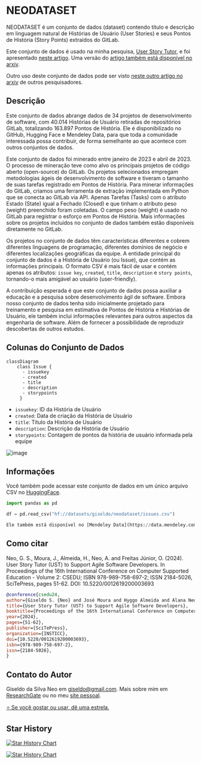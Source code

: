 # NEODATASET

NEODATASET é um conjunto de dados (dataset) contendo título e descrição em linguagem natural de Histórias de Usuário (User Stories) e seus Pontos de História (Story Points) extraídos do GitLab.

Este conjunto de dados é usado na minha pesquisa, [User Story Tutor](https://github.com/giseldo/userstory), e foi apresentado [neste artigo](https://www.scitepress.org/PublicationsDetail.aspx?ID=PpuYOsDviJ4=&t=1). Uma versão do [artigo também está disponível no arxiv](https://arxiv.org/abs/2406.16259).

Outro uso deste conjunto de dados pode ser visto [neste outro artigo no arxiv](https://arxiv.org/abs/2503.13279) de outros pesquisadores.

## Descrição

Este conjunto de dados abrange dados de 34 projetos de desenvolvimento de software, com 40.014 Histórias de Usuário retiradas de repositórios GitLab, totalizando 163.897 Pontos de História. Ele é disponibilizado no GitHub, Hugging Face e Mendeley Data, para que toda a comunidade interessada possa contribuir, de forma semelhante ao que acontece com outros conjuntos de dados.

Este conjunto de dados foi minerado entre janeiro de 2023 e abril de 2023. O processo de mineração teve como alvo os principais projetos de código aberto (open-source) do GitLab. Os projetos selecionados empregam metodologias ágeis de desenvolvimento de software e tiveram o tamanho de suas tarefas registrado em Pontos de História. Para minerar informações do GitLab, criamos uma ferramenta de extração implementada em Python que se conecta ao GitLab via API. Apenas Tarefas (Tasks) com o atributo Estado (State) igual a Fechado (Closed) e que tinham o atributo peso (weight) preenchido foram coletadas. O campo peso (weight) é usado no GitLab para registrar o esforço em Pontos de História. Mais informações sobre os projetos incluídos no conjunto de dados também estão disponíveis diretamente no GitLab.

Os projetos no conjunto de dados têm características diferentes e cobrem diferentes linguagens de programação, diferentes domínios de negócio e diferentes localizações geográficas da equipe. A entidade principal do conjunto de dados é a História de Usuário (ou Issue), que contém as informações principais. O formato CSV é mais fácil de usar e contém apenas os atributos: `issue key`, `created`, `title`, `description` e `story points`, tornando-o mais amigável ao usuário (user-friendly).

A contribuição esperada é que este conjunto de dados possa auxiliar a educação e a pesquisa sobre desenvolvimento ágil de software. Embora nosso conjunto de dados tenha sido inicialmente projetado para treinamento e pesquisa em estimativa de Pontos de História e Histórias de Usuário, ele também inclui informações relevantes para outros aspectos da engenharia de software. Além de fornecer a possibilidade de reproduzir descobertas de outros estudos.

## Colunas do Conjunto de Dados

```mermaid
classDiagram
    class Issue {
      - issuekey
      - created
      - title 
      - description 
      - storypoints
     }
```

  - `issuekey`: ID da História de Usuário
  - `created`: Data de criação da História de Usuário
  - `title`: Título da História de Usuário
  - `description`: Descrição da História de Usuário
  - `storypoints`: Contagem de pontos da história de usuário informada pela equipe

![image](https://github.com/user-attachments/assets/91aef257-b7b6-4a2c-97a0-80860561789e)

## Informações

Você também pode acessar este conjunto de dados em um único arquivo CSV no [HuggingFace](https://huggingface.co/datasets/giseldo/neodataset).

```python
import pandas as pd

df = pd.read_csv("hf://datasets/giseldo/neodataset/issues.csv")

Ele também está disponível no [Mendeley Data](https://data.mendeley.com/datasets/skk2wn9j86/1).
```

## Como citar

Neo, G. S., Moura, J., Almeida, H., Neo, A. and Freitas Júnior, O. (2024). User Story Tutor (UST) to Support Agile Software Developers. In Proceedings of the 16th International Conference on Computer Supported Education - Volume 2: CSEDU; ISBN 978-989-758-697-2; ISSN 2184-5026, SciTePress, pages 51-62. DOI: 10.5220/0012619200003693

```bibtex
@conference{csedu24,
author={Giseldo S. {Neo} and José Moura and Hyggo Almeida and Alana Neo and Olival {Freitas Júnior}},
title={User Story Tutor (UST) to Support Agile Software Developers},
booktitle={Proceedings of the 16th International Conference on Computer Supported Education - Volume 2: CSEDU},
year={2024},
pages={51-62},
publisher={SciTePress},
organization={INSTICC},
doi={10.5220/0012619200003693},
isbn={978-989-758-697-2},
issn={2184-5026},
}
```

## Contato do Autor

Giseldo da Silva Neo em giseldo@gmail.com. Mais sobre mim em [ResearchGate](https://www.researchgate.net/profile/Giseldo-Neo) ou no meu [site pessoal](http://giseldo.github.io).

[⭐ Se você gostar ou usar, dê uma estrela.](https://github.com/giseldo/neodataset/stargazers)

## Star History

[![Star History Chart](https://api.star-history.com/svg?repos=giseldo/neodataset&type=Date)](https://www.star-history.com/#giseldo/neodataset&Date)

[![Star History Chart](about:sanitized)](https://www.star-history.com/#giseldo/neodataset&Date)
